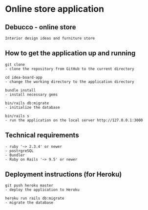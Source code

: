 #  Online store application

## Debucco - online store

 	Interior design ideas and furniture store

## How to get the application up and running

	git clone 
	- clone the repository from GitHub to the current directory 

	cd idea-board-app
	- change the working directory to the application directory 

	bundle install
	- install necessary gems  

	bin/rails db:migrate
	- initialize the database

	bin/rails s
	- run the application on the local server http://127.0.0.1:3000

## Technical requirements
	- ruby '~> 2.3.4' or newer
	- postrgreSQL
	- Bundler 
	- Ruby on Rails '~> 9.5' or newer 

## Deployment instructions (for Heroku)
	
	git push heroku master 
	- deploy the application to Heroku
	
	heroku run rails db:migrate
	- migrate the database 